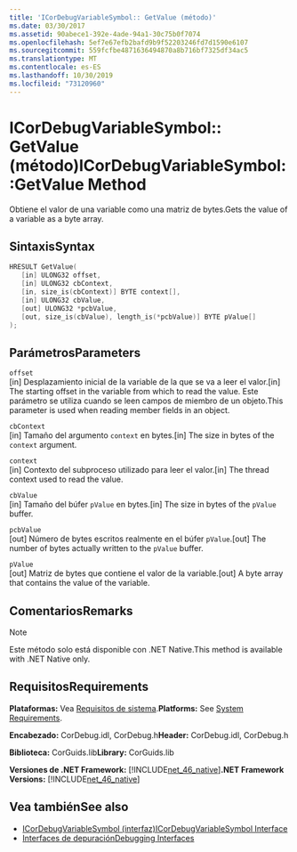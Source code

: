 ```yaml
---
title: 'ICorDebugVariableSymbol:: GetValue (método)'
ms.date: 03/30/2017
ms.assetid: 90abece1-392e-4ade-94a1-30c75b0f7074
ms.openlocfilehash: 5ef7e67efb2bafd9b9f52203246fd7d1590e6107
ms.sourcegitcommit: 559fcfbe4871636494870a8b716bf7325df34ac5
ms.translationtype: MT
ms.contentlocale: es-ES
ms.lasthandoff: 10/30/2019
ms.locfileid: "73120960"
---
```

# <a name="icordebugvariablesymbolgetvalue-method"></a><span data-ttu-id="3a6b8-102">ICorDebugVariableSymbol:: GetValue (método)</span><span class="sxs-lookup"><span data-stu-id="3a6b8-102">ICorDebugVariableSymbol::GetValue Method</span></span>
<span data-ttu-id="3a6b8-103">Obtiene el valor de una variable como una matriz de bytes.</span><span class="sxs-lookup"><span data-stu-id="3a6b8-103">Gets the value of a variable as a byte array.</span></span>  
  
## <a name="syntax"></a><span data-ttu-id="3a6b8-104">Sintaxis</span><span class="sxs-lookup"><span data-stu-id="3a6b8-104">Syntax</span></span>  
  
```cpp  
HRESULT GetValue(  
   [in] ULONG32 offset,  
   [in] ULONG32 cbContext,  
   [in, size_is(cbContext)] BYTE context[],  
   [in] ULONG32 cbValue,  
   [out] ULONG32 *pcbValue,  
   [out, size_is(cbValue), length_is(*pcbValue)] BYTE pValue[]  
);  
```  
  
## <a name="parameters"></a><span data-ttu-id="3a6b8-105">Parámetros</span><span class="sxs-lookup"><span data-stu-id="3a6b8-105">Parameters</span></span>  
 `offset`  
 <span data-ttu-id="3a6b8-106">[in] Desplazamiento inicial de la variable de la que se va a leer el valor.</span><span class="sxs-lookup"><span data-stu-id="3a6b8-106">[in] The starting offset in the variable from which to read the value.</span></span> <span data-ttu-id="3a6b8-107">Este parámetro se utiliza cuando se leen campos de miembro de un objeto.</span><span class="sxs-lookup"><span data-stu-id="3a6b8-107">This parameter is used when reading member fields in an object.</span></span>  
  
 `cbContext`  
 <span data-ttu-id="3a6b8-108">[in] Tamaño del argumento `context` en bytes.</span><span class="sxs-lookup"><span data-stu-id="3a6b8-108">[in] The size in bytes of the `context` argument.</span></span>  
  
 `context`  
 <span data-ttu-id="3a6b8-109">[in] Contexto del subproceso utilizado para leer el valor.</span><span class="sxs-lookup"><span data-stu-id="3a6b8-109">[in] The thread context used to read the value.</span></span>  
  
 `cbValue`  
 <span data-ttu-id="3a6b8-110">[in] Tamaño del búfer `pValue` en bytes.</span><span class="sxs-lookup"><span data-stu-id="3a6b8-110">[in] The size in bytes of the `pValue` buffer.</span></span>  
  
 `pcbValue`  
 <span data-ttu-id="3a6b8-111">[out] Número de bytes escritos realmente en el búfer `pValue`.</span><span class="sxs-lookup"><span data-stu-id="3a6b8-111">[out] The number of bytes actually written to the `pValue` buffer.</span></span>  
  
 `pValue`  
 <span data-ttu-id="3a6b8-112">[out] Matriz de bytes que contiene el valor de la variable.</span><span class="sxs-lookup"><span data-stu-id="3a6b8-112">[out] A byte array that contains the value of the variable.</span></span>  
  
## <a name="remarks"></a><span data-ttu-id="3a6b8-113">Comentarios</span><span class="sxs-lookup"><span data-stu-id="3a6b8-113">Remarks</span></span>  
  
> [!NOTE]
> <span data-ttu-id="3a6b8-114">Este método solo está disponible con .NET Native.</span><span class="sxs-lookup"><span data-stu-id="3a6b8-114">This method is available with .NET Native only.</span></span>  
  
## <a name="requirements"></a><span data-ttu-id="3a6b8-115">Requisitos</span><span class="sxs-lookup"><span data-stu-id="3a6b8-115">Requirements</span></span>  
 <span data-ttu-id="3a6b8-116">**Plataformas:** Vea [Requisitos de sistema](../../../../docs/framework/get-started/system-requirements.md).</span><span class="sxs-lookup"><span data-stu-id="3a6b8-116">**Platforms:** See [System Requirements](../../../../docs/framework/get-started/system-requirements.md).</span></span>  
  
 <span data-ttu-id="3a6b8-117">**Encabezado:** CorDebug.idl, CorDebug.h</span><span class="sxs-lookup"><span data-stu-id="3a6b8-117">**Header:** CorDebug.idl, CorDebug.h</span></span>  
  
 <span data-ttu-id="3a6b8-118">**Biblioteca:** CorGuids.lib</span><span class="sxs-lookup"><span data-stu-id="3a6b8-118">**Library:** CorGuids.lib</span></span>  
  
 <span data-ttu-id="3a6b8-119">**Versiones de .NET Framework:** [!INCLUDE[net_46_native](../../../../includes/net-46-native-md.md)]</span><span class="sxs-lookup"><span data-stu-id="3a6b8-119">**.NET Framework Versions:** [!INCLUDE[net_46_native](../../../../includes/net-46-native-md.md)]</span></span>  
  
## <a name="see-also"></a><span data-ttu-id="3a6b8-120">Vea también</span><span class="sxs-lookup"><span data-stu-id="3a6b8-120">See also</span></span>

- [<span data-ttu-id="3a6b8-121">ICorDebugVariableSymbol (interfaz)</span><span class="sxs-lookup"><span data-stu-id="3a6b8-121">ICorDebugVariableSymbol Interface</span></span>](../../../../docs/framework/unmanaged-api/debugging/icordebugvariablesymbol-interface.md)
- [<span data-ttu-id="3a6b8-122">Interfaces de depuración</span><span class="sxs-lookup"><span data-stu-id="3a6b8-122">Debugging Interfaces</span></span>](../../../../docs/framework/unmanaged-api/debugging/debugging-interfaces.md)
